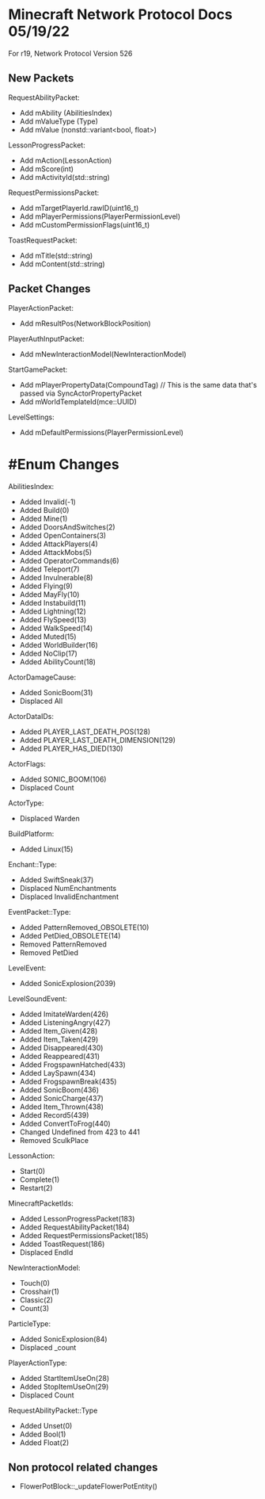 # Minecraft Network Protocol Docs 05/19/22
For r19, Network Protocol Version 526

## New Packets
RequestAbilityPacket:
* Add mAbility (AbilitiesIndex)
* Add mValueType (Type)
* Add mValue (nonstd::variant<bool, float>) 

LessonProgressPacket:
* Add mAction(LessonAction)
* Add mScore(int)
* Add mActivityId(std::string)

RequestPermissionsPacket:
* Add mTargetPlayerId.rawID(uint16_t)
* Add mPlayerPermissions(PlayerPermissionLevel)
* Add mCustomPermissionFlags(uint16_t)

ToastRequestPacket:
* Add mTitle(std::string)
* Add mContent(std::string)

## Packet Changes
PlayerActionPacket:
* Add mResultPos(NetworkBlockPosition)

PlayerAuthInputPacket:
* Add mNewInteractionModel(NewInteractionModel)

StartGamePacket:
* Add mPlayerPropertyData(CompoundTag) // This is the same data that's passed via SyncActorPropertyPacket
* Add mWorldTemplateId(mce::UUID)

LevelSettings:
* Add mDefaultPermissions(PlayerPermissionLevel)

# #Enum Changes
AbilitiesIndex:
* Added Invalid(-1)
* Added Build(0)
* Added Mine(1)
* Added DoorsAndSwitches(2)
* Added OpenContainers(3)
* Added AttackPlayers(4)
* Added AttackMobs(5)
* Added OperatorCommands(6)
* Added Teleport(7)
* Added Invulnerable(8)
* Added Flying(9)
* Added MayFly(10)
* Added Instabuild(11)
* Added Lightning(12)
* Added FlySpeed(13)
* Added WalkSpeed(14)
* Added Muted(15)
* Added WorldBuilder(16)
* Added NoClip(17)
* Added AbilityCount(18)

ActorDamageCause:
* Added SonicBoom(31)
* Displaced All

ActorDataIDs:
* Added PLAYER_LAST_DEATH_POS(128)
* Added PLAYER_LAST_DEATH_DIMENSION(129)
* Added PLAYER_HAS_DIED(130)

ActorFlags:
* Added SONIC_BOOM(106)
* Displaced Count

ActorType:
* Displaced Warden

BuildPlatform:
* Added Linux(15)

Enchant::Type:
* Added SwiftSneak(37)
* Displaced NumEnchantments
* Displaced InvalidEnchantment

EventPacket::Type:
* Added PatternRemoved_OBSOLETE(10)
* Added PetDied_OBSOLETE(14)
* Removed PatternRemoved
* Removed PetDied

LevelEvent:
* Added SonicExplosion(2039)

LevelSoundEvent:
* Added ImitateWarden(426)
* Added ListeningAngry(427)
* Added Item_Given(428)
* Added Item_Taken(429)
* Added Disappeared(430)
* Added Reappeared(431)
* Added FrogspawnHatched(433)
* Added LaySpawn(434)
* Added FrogspawnBreak(435)
* Added SonicBoom(436)
* Added SonicCharge(437)
* Added Item_Thrown(438)
* Added Record5(439)
* Added ConvertToFrog(440)
* Changed Undefined from 423 to 441
* Removed SculkPlace

LessonAction: 
* Start(0)
* Complete(1)
* Restart(2)

MinecraftPacketIds:
* Added LessonProgressPacket(183)
* Added RequestAbilityPacket(184)
* Added RequestPermissionsPacket(185)
* Added ToastRequest(186)
* Displaced EndId

NewInteractionModel:
* Touch(0)
* Crosshair(1)
* Classic(2)
* Count(3)

ParticleType:
* Added SonicExplosion(84)
* Displaced _count

PlayerActionType:
* Added StartItemUseOn(28)
* Added StopItemUseOn(29)
* Displaced Count

RequestAbilityPacket::Type
* Added Unset(0)
* Added Bool(1)
* Added Float(2)

## Non protocol related changes 
* FlowerPotBlock::_updateFlowerPotEntity()